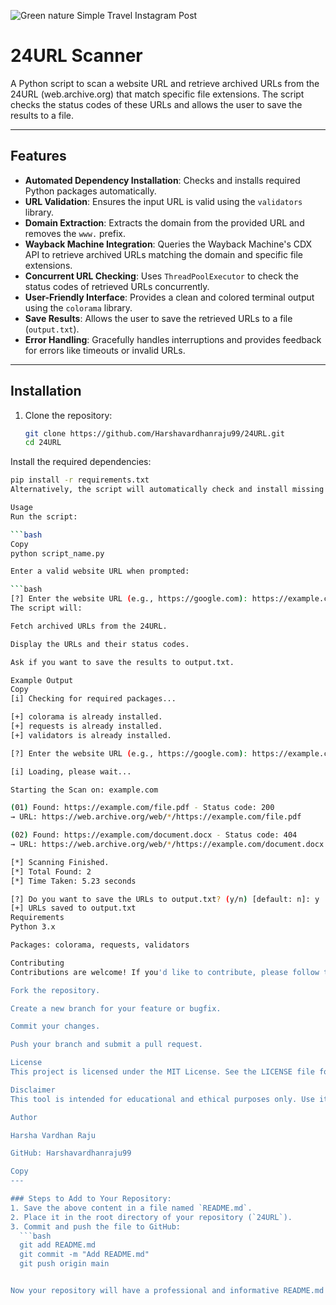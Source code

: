 ![Green nature Simple Travel Instagram Post](https://github.com/user-attachments/assets/5fdf522c-04db-42b4-a7e8-9a889f7b6bfb)

# 24URL Scanner

A Python script to scan a website URL and retrieve archived URLs from the 24URL (web.archive.org) that match specific file extensions. The script checks the status codes of these URLs and allows the user to save the results to a file.

---

## Features

- **Automated Dependency Installation**: Checks and installs required Python packages automatically.
- **URL Validation**: Ensures the input URL is valid using the `validators` library.
- **Domain Extraction**: Extracts the domain from the provided URL and removes the `www.` prefix.
- **Wayback Machine Integration**: Queries the Wayback Machine's CDX API to retrieve archived URLs matching the domain and specific file extensions.
- **Concurrent URL Checking**: Uses `ThreadPoolExecutor` to check the status codes of retrieved URLs concurrently.
- **User-Friendly Interface**: Provides a clean and colored terminal output using the `colorama` library.
- **Save Results**: Allows the user to save the retrieved URLs to a file (`output.txt`).
- **Error Handling**: Gracefully handles interruptions and provides feedback for errors like timeouts or invalid URLs.

---

## Installation

1. Clone the repository:
   ```bash
   git clone https://github.com/Harshavardhanraju99/24URL.git
   cd 24URL
Install the required dependencies:

 ```bash
pip install -r requirements.txt
Alternatively, the script will automatically check and install missing dependencies when run.

Usage
Run the script:

 ```bash
Copy
python script_name.py

Enter a valid website URL when prompted:

 ```bash
[?] Enter the website URL (e.g., https://google.com): https://example.com
The script will:

Fetch archived URLs from the 24URL.

Display the URLs and their status codes.

Ask if you want to save the results to output.txt.

Example Output
Copy
[i] Checking for required packages...

[+] colorama is already installed.
[+] requests is already installed.
[+] validators is already installed.

[?] Enter the website URL (e.g., https://google.com): https://example.com

[i] Loading, please wait...

Starting the Scan on: example.com

(01) Found: https://example.com/file.pdf - Status code: 200
 → URL: https://web.archive.org/web/*/https://example.com/file.pdf

(02) Found: https://example.com/document.docx - Status code: 404
 → URL: https://web.archive.org/web/*/https://example.com/document.docx

[*] Scanning Finished.
[*] Total Found: 2
[*] Time Taken: 5.23 seconds

[?] Do you want to save the URLs to output.txt? (y/n) [default: n]: y
[+] URLs saved to output.txt
Requirements
Python 3.x

Packages: colorama, requests, validators

Contributing
Contributions are welcome! If you'd like to contribute, please follow these steps:

Fork the repository.

Create a new branch for your feature or bugfix.

Commit your changes.

Push your branch and submit a pull request.

License
This project is licensed under the MIT License. See the LICENSE file for details.

Disclaimer
This tool is intended for educational and ethical purposes only. Use it responsibly and ensure you comply with the terms of service of the Wayback Machine and any other services used.

Author

Harsha Vardhan Raju

GitHub: Harshavardhanraju99

Copy
---

### Steps to Add to Your Repository:
1. Save the above content in a file named `README.md`.
2. Place it in the root directory of your repository (`24URL`).
3. Commit and push the file to GitHub:
   ```bash
   git add README.md
   git commit -m "Add README.md"
   git push origin main


Now your repository will have a professional and informative README.md file! 🚀

